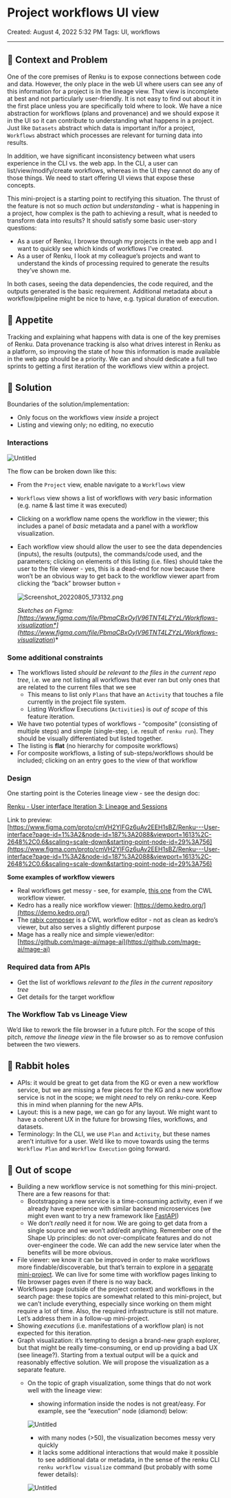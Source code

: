 # Project workflows UI view

Created: August 4, 2022 5:32 PM
Tags: UI, workflows

---

## 🤔 Context and Problem

One of the core premises of Renku is to expose connections between code and data. However, the only place in the web UI where users can see any of this information for a project is in the lineage view. That view is incomplete at best and not particularly user-friendly. It is not easy to find out about it in the first place unless you are specifically told where to look. We have a nice abstraction for workflows (plans and provenance) and we should expose it in the UI so it can contribute to understanding what happens in a project. Just like `Datasets` abstract which data is important in/for a project, `Workflows` abstract which processes are relevant for turning data into results.

In addition, we have significant inconsistency between what users experience in the CLI vs. the web app. In the CLI, a user can list/view/modify/create workflows, whereas in the UI they cannot do any of those things. We need to start offering UI views that expose these concepts.

This mini-project is a starting point to rectifying this situation. The thrust of the feature is not so much *action* but *understanding* - what is happening in a project, how complex is the path to achieving a result, what is needed to transform data into results? It should satisfy some basic user-story questions:

- As a user of Renku, I browse through my projects in the web app and I want to quickly see which kinds of workflows I’ve created.
- As a user of Renku, I look at my colleague’s projects and want to understand the kinds of processing required to generate the results they’ve shown me.

In both cases, seeing the data dependencies, the code required, and the outputs generated is the basic requirement. Additional metadata about a workflow/pipeline might be nice to have, e.g. typical duration of execution.

## 🍴 Appetite

Tracking and explaining what happens with data is one of the key premises of Renku. Data provenance tracking is also what drives interest in Renku as a platform, so improving the state of how this information is made available in the web app should be a priority. We can and should dedicate a full two sprints to getting a first iteration of the workflows view within a project.

## 🎯 Solution

Boundaries of the solution/implementation: 

- Only focus on the workflows view *inside* a project
- Listing and viewing only; no editing, no executio

### Interactions

![Untitled](Untitled.png)

The flow can be broken down like this:

- From the `Project` view, enable navigate to a `Workflows` view
- `Workflows` view shows a list of workflows with *very* basic information (e.g. name & last time it was executed)
- Clicking on a workflow name opens the workflow in the viewer; this includes a panel of *basic* metadata and a panel with a workflow visualization.
- Each workflow view should allow the user to see the data dependencies (inputs), the results (outputs), the commands/code used, and the parameters; clicking on elements of this listing (i.e. files) should take the user to the file viewer - yes, this is a dead-end for now because there won’t be an obvious way to get back to the workflow viewer apart from clicking the “back” browser button 💀
    
    ![Screenshot_20220805_173132.png](Screenshot_20220805_173132.png)
    
    *Sketches on Figma: [https://www.figma.com/file/PbmaCBxOyIV96TNT4LZYzL/Workflows-visualization*](https://www.figma.com/file/PbmaCBxOyIV96TNT4LZYzL/Workflows-visualization*)*
    

### Some additional constraints

- The workflows listed *should be relevant to the files in the current repo tree*, i.e. we are not listing all workflows that ever ran but only ones that are related to the current files that we see
    - This means to list only  `Plans` that have an `Activity` that touches a file currently in the project file system.
    - Listing Workflow Executions (`Activities`) is *out of scope* of this feature iteration.
- We have two potential types of workflows - “composite” (consisting of multiple steps) and simple (single-step, i.e. result of `renku run`). They should be visually differentiated but listed together.
- The listing is **flat** (no hierarchy for composite workflows)
- For composite workflows, a listing of sub-steps/workflows should be included; clicking on an entry goes to the view of that workflow

### Design

One starting point is the Coteries lineage view - see the design doc:

[Renku - User interface Iteration 3: Lineage and Sessions](https://www.figma.com/file/QPY70ShZESlhUjj5GTPhFt/Renku---User-interface-Iteration-3%3A-Lineage-and-Sessions)

Link to preview: [https://www.figma.com/proto/cmVH2YlFGz6uAv2EEH1sBZ/Renku---User-interface?page-id=1%3A2&node-id=187%3A2088&viewport=1613%2C-2648%2C0.6&scaling=scale-down&starting-point-node-id=29%3A756](https://www.figma.com/proto/cmVH2YlFGz6uAv2EEH1sBZ/Renku---User-interface?page-id=1%3A2&node-id=187%3A2088&viewport=1613%2C-2648%2C0.6&scaling=scale-down&starting-point-node-id=29%3A756)

**Some examples of workflow viewers**

- Real workflows get messy - see, for example, [this one](https://view.commonwl.org/workflows/github.com/mnneveau/cancer-genomics-workflow/blob/master/detect_variants/detect_variants.cwl) from the CWL workflow viewer.
- Kedro has a really nice workflow viewer: [https://demo.kedro.org/](https://demo.kedro.org/)
- The [rabix composer](https://github.com/rabix/composer) is a CWL workflow editor - not as clean as kedro’s viewer, but also serves a slightly different purpose
- Mage has a really nice and simple viewer/editor: [https://github.com/mage-ai/mage-ai](https://github.com/mage-ai/mage-ai)

### Required data from APIs

- Get the list of workflows *relevant to the files in the current repository tree*
- Get details for the target workflow

### The Workflow Tab vs Lineage View

We’d like to rework the file browser in a future pitch. For the scope of this pitch, *remove the lineage view* in the file browser so as to remove confusion between the two viewers.

## 🐰 Rabbit holes

- APIs: it would be great to get data from the KG or even a new workflow service, but we are missing a few pieces for the KG and a new workflow service is not in the scope; we might *need* to rely on renku-core. Keep this in mind when planning for the new APIs.
- Layout: this is a new page, we can go for any layout. We might want to have a coherent UX in the future for browsing files, workflows, and datasets.
- Terminology: In the CLI, we use `Plan` and `Activity`, but these names aren’t intuitive for a user. We’d like to move towards using the terms `Workflow Plan` and `Workflow Execution` going forward.

## 🙅 Out of scope

- Building a new workflow service is not something for this mini-project. There are a few reasons for that:
    - Bootstrapping a new service is a time-consuming activity, even if we already have experience with similar backend microservices (we might even want to try a new framework like [FastAPI](https://fastapi.tiangolo.com/))
    - We don’t *really* need it for now. We are going to get data from a single source and we won’t add/edit anything. Remember one of the Shape Up principles: do not over-complicate features and do not over-engineer the code. We can add the new service later when the benefits will be more obvious.
- File viewer: we know it can be improved in order to make workflows more findable/discoverable, but that’s terrain to explore in a [separate mini-project](https://www.notion.so/Broadly-Accessible-Workflows-via-a-Workflow-File-ff042b0942374a399321b6bdf67b9df5). We can live for some time with workflow pages linking to file browser pages even if there is no way back.
- Workflows page (outside of the project context) and workflows in the search page: these topics are somewhat related to this mini-project, but we can’t include everything, especially since working on them might require a lot of time. Also, the required infrastructure is still not mature. Let’s address them in a follow-up mini-project.
- Showing *executions* (i.e. manifestations of a workflow plan) is not expected for this iteration.
- Graph visualization: it’s tempting to design a brand-new graph explorer, but that might be really time-consuming, or end up providing a bad UX (see lineage?). Starting from a textual output will be a quick and reasonably effective solution. We will propose the visualization as a separate feature.
    - On the topic of graph visualization, some things that do not work well with the lineage view:
        - showing information inside the nodes is not great/easy. For example, see the “execution” node (diamond) below:
        
        ![Untitled](Untitled%201.png)
        
        - with many nodes (>50), the visualization becomes messy very quickly
        - it lacks some additional interactions that would make it possible to see additional data or metadata, in the sense of the renku CLI `renku workflow visualize` command (but probably with some fewer details):
        
        ![Untitled](Untitled%202.png)
